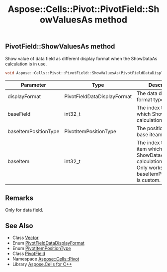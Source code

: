 ﻿---
title: Aspose::Cells::Pivot::PivotField::ShowValuesAs method
linktitle: ShowValuesAs
second_title: Aspose.Cells for C++ API Reference
description: 'Aspose::Cells::Pivot::PivotField::ShowValuesAs method. Show value of data field as different display format when the ShowDataAs calculation is in use in C++.'
type: docs
weight: 6400
url: /cpp/aspose.cells.pivot/pivotfield/showvaluesas/
---
## PivotField::ShowValuesAs method


Show value of data field as different display format when the ShowDataAs calculation is in use.

```cpp
void Aspose::Cells::Pivot::PivotField::ShowValuesAs(PivotFieldDataDisplayFormat displayFormat, int32_t baseField, PivotItemPositionType baseItemPositionType, int32_t baseItem)
```


| Parameter | Type | Description |
| --- | --- | --- |
| displayFormat | PivotFieldDataDisplayFormat | The data display format type. |
| baseField | int32_t | The index to the field which ShowDataAs calculation bases on. |
| baseItemPositionType | PivotItemPositionType | The position type of base iteam. |
| baseItem | int32_t | The index to the base item which ShowDataAs calculation bases on. Only works when baseItemPositionType is custom. |
## Remarks



Only for data field. 
## See Also

* Class [Vector](../../../aspose.cells/vector/)
* Enum [PivotFieldDataDisplayFormat](../../pivotfielddatadisplayformat/)
* Enum [PivotItemPositionType](../../pivotitempositiontype/)
* Class [PivotField](../)
* Namespace [Aspose::Cells::Pivot](../../)
* Library [Aspose.Cells for C++](../../../)
